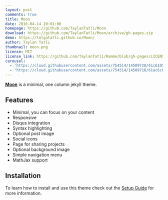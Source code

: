 ```yaml
---
layout: post
comments: true
title: Moon
date: 2016-04-14 20:01:00
homepage: https://github.com/TaylanTatli/Moon
download: https://github.com/TaylanTatli/Moon/archive/gh-pages.zip
demo: https://tolgatatli.github.io/Moon/
author: Taylan Tatlı
thumbnail: moon.png
license: MIT
license_link: https://github.com/TaylanTatli/Ramme/blob/gh-pages/LICENSE
carousel:
  - 'https://cloud.githubusercontent.com/assets/754514/14509720/61c61058-01d6-11e6-93ab-0918515ecd56.png'
  - 'https://cloud.githubusercontent.com/assets/754514/14509716/61ac6c8e-01d6-11e6-879f-8308883de790.png'
---
```


**[Moon](https://tolgatatli.github.io/Moon/)** is a minimal, one column jekyll theme.

## Features

* Minimal, you can focus on your content
* Responsive
* Disqus integration
* Syntax highlighting
* Optional post image
* Social icons
* Page for sharing projects
* Optional background image
* Simple navigation menu
* MathJax support

## Installation

To learn how to install and use this theme check out the [Setup Guide](https://tolgatatli.github.io/Moon/moon-theme/) for more information.
